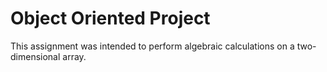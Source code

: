 # Object Oriented Project
This assignment was intended to perform algebraic calculations on a two-dimensional array.
